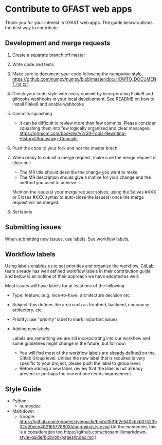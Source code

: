 # Contribute to GFAST web apps


Thank you for your interest in GFAST web apps. 
The guide below outlines the best way to contribute. 



## Development and merge requests



1. Create a separate branch off master
2. Write code and tests
3. Make sure to document your code following the numpydoc style, 
   https://github.com/numpy/numpy/blob/master/doc/HOWTO_DOCUMENT.rst.txt
3. Check your code style with every commit by  incorporating Flake8 and githooks webhooks in your local development.
   See README on how to install Flake8 and enable webhooks
5. Commits squashing 
    * It can be difficult to review more than few commits. Please consider squashing 
      them into few logically organized and clear messages. https://git-scm.com/book/en/v2/Git-Tools-Rewriting-History#Squashing-Commits
6. Push the code to your fork and not the master brach 
7. When ready to submit a merge request, make sure the merge request is clear on :
    * The MR title should describe the change you want to make
    * The MR description should give a motive for your change and the method you
used to achieve it.

    Mention the issue(s) your merge request solves, using the Solves #XXX or
    Closes #XXX syntax to auto-close the issue(s) once the merge request will
    be merged.
8. Set labels


## Submitting issues


When submitting new issues, use labels. See workflow labels. 

## Workflow labels


Using labels enables us to set priorities and organize the workflow. 
GitLab team already has well defined workflow labels in their contribution guide and 
below is an outline of their approach we have adopted as well: 

Most issues will have labels for at least one of the following:

* Type: feature, bug, nice-to-have, architecture decision etc. 
* Subject: this defines the area such as frontend, backend, concourse, artifactory, etc. 
* Priority: use "priority" label to mark important issues

* Adding new labels:
    
    Labels are something we are stil incorporating into our workflow and some guidelines might change in the future, but for now:
    * You will find most of the workflow labels are already defined on the Gitlab Group level. 
      Unless the new label that is required is very specific to your project, please push the label to group level. 
    * Before adding a new label, review that the label is not already present or perhaps the current one needs improvement. 


## Style Guide

 * Python: 
    * numpydoc
 * Markdown:  
    * Google: https://github.com/google/styleguide/blob/3591b2e540cbcb07423e02d20eee482165776603/docguide/style.md
   (At the momenent, this is a consideration too https://github.com/cirosantilli/markdown-style-guide/blob/gh-pages/index.md ) 
